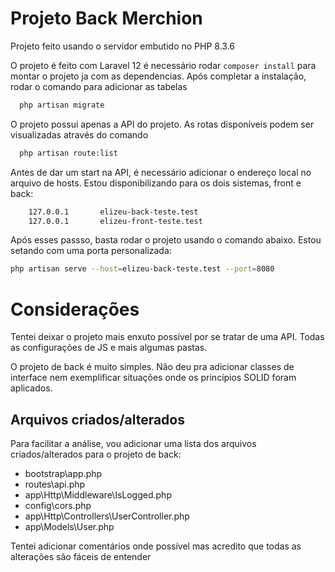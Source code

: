 # Projeto Back Merchion

Projeto feito usando o servidor embutido no PHP 8.3.6

O projeto é feito com Laravel 12 é necessário rodar ``composer install`` para montar o projeto ja com as dependencias. Após completar a instalação, rodar o comando para adicionar as tabelas

```bash
  php artisan migrate
```

O projeto possui apenas a API do projeto. As rotas disponíveis podem ser visualizadas através do comando 

```bash
  php artisan route:list
```

Antes de dar um start na API, é necessário adicionar o endereço local no arquivo de hosts. Estou disponibilizando para os dois sistemas, front e back:

```bash
	127.0.0.1       elizeu-back-teste.test
	127.0.0.1       elizeu-front-teste.test
```

Após esses passso, basta rodar o projeto usando o comando abaixo. Estou setando com uma porta personalizada:

```bash
php artisan serve --host=elizeu-back-teste.test --port=8080
```

# Considerações

Tentei deixar o projeto mais enxuto possível por se tratar de uma API. Todas as configurações de JS e mais algumas pastas.

O projeto de back é muito simples. Não deu pra adicionar classes de interface nem exemplificar situações onde os princípios SOLID foram aplicados.

## Arquivos criados/alterados

Para facilitar a análise, vou adicionar uma lista dos arquivos criados/alterados para o projeto de back:

- bootstrap\app.php
- routes\api.php
- app\Http\Middleware\IsLogged.php
- config\cors.php
- app\Http\Controllers\UserController.php
- app\Models\User.php

Tentei adicionar comentários onde possível mas acredito que todas as alterações são fáceis de entender